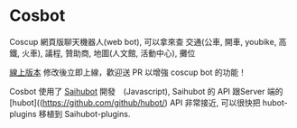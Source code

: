 # Cosbot

Coscup 網頁版聊天機器人(web bot), 可以拿來查 交通(公車, 開車, youbike, 高鐵, 火車), 議程, 贊助商, 地圖(人文館, 活動中心), 攤位

[線上版本](https://gasolin.github.io/cosbot/)
修改後立即上線，歡迎送 PR 以增強 coscup bot 的功能！

Cosbot 使用了 [Saihubot](https://gasolin.github.io/saihubot/) 開發　(Javascript), Saihubot 的 API 跟Server 端的 [hubot]((https://github.com/github/hubot/) API 非常接近, 可以很快把 hubot-plugins 移植到 Saihubot-plugins.
